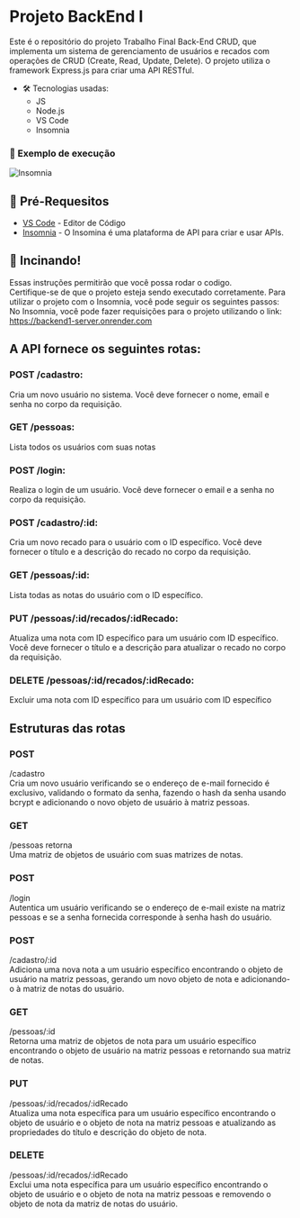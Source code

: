 # Projeto BackEnd I

Este é o repositório do projeto Trabalho Final Back-End CRUD, que implementa um sistema de gerenciamento de usuários e recados com operações de CRUD (Create, Read, Update, Delete). O projeto utiliza o framework Express.js para criar uma API RESTful.

- :hammer_and_wrench: Tecnologias usadas:
  - JS
  - Node.js
  - VS Code
  - Insomnia

### :rocket: Exemplo de execução

![Insomnia](https://github.com/EmanoelSaraiva/node.server/assets/6977032/a04e778f-92e8-4d21-821c-0a9437e92728)

## :notebook_with_decorative_cover: Pré-Requesitos

- [VS Code](https://code.visualstudio.com/) - Editor de Código<br>
- [Insomnia](https://insomnia.rest/download) - O Insomina é uma plataforma de API para criar e usar APIs.<br>

## :rocket: Incinando!

Essas instruções permitirão que você possa rodar o codigo. <br>
Certifique-se de que o projeto esteja sendo executado corretamente.
Para utilizar o projeto com o Insomnia, você pode seguir os seguintes passos: <br>
No Insomnia, você pode fazer requisições para o projeto utilizando o link: https://backend1-server.onrender.com

## A API fornece os seguintes rotas:

<h3>POST /cadastro: </h3> 
Cria um novo usuário no sistema. Você deve fornecer o nome, email e senha no corpo da requisição. <br>
<h3>GET /pessoas: </h3> 
Lista todos os usuários com suas notas <br>
<h3>POST /login: </h3> 
Realiza o login de um usuário. Você deve fornecer o email e a senha no corpo da requisição. <br>
<h3>POST /cadastro/:id: </h3>
Cria um novo recado para o usuário com o ID específico. Você deve fornecer o título e a descrição do recado no corpo da requisição. <br>
<h3>GET /pessoas/:id: </h3>
Lista todas as notas do usuário com o ID específico. <br>
<h3>PUT /pessoas/:id/recados/:idRecado: </h3> 
Atualiza uma nota com ID específico para um usuário com ID específico. Você deve fornecer o título e a descrição para atualizar o recado no corpo da requisição. <br>
<h3>DELETE /pessoas/:id/recados/:idRecado:</h3> 
Excluir uma nota com ID específico para um usuário com ID específico <br>

## Estruturas das rotas

### POST

/cadastro <br> Cria um novo usuário verificando se o endereço de e-mail fornecido é exclusivo, validando o formato da senha, fazendo o hash da senha usando bcrypt e adicionando o novo objeto de usuário à matriz pessoas. <br>

### GET

/pessoas retorna <br> Uma matriz de objetos de usuário com suas matrizes de notas. <br>

### POST

/login <br> Autentica um usuário verificando se o endereço de e-mail existe na matriz pessoas e se a senha fornecida corresponde à senha hash do usuário.<br>

### POST

/cadastro/:id <br> Adiciona uma nova nota a um usuário específico encontrando o objeto de usuário na matriz pessoas, gerando um novo objeto de nota e adicionando-o à matriz de notas do usuário.<br>

### GET

/pessoas/:id <br> Retorna uma matriz de objetos de nota para um usuário específico encontrando o objeto de usuário na matriz pessoas e retornando sua matriz de notas.<br>

### PUT

/pessoas/:id/recados/:idRecado <br> Atualiza uma nota específica para um usuário específico encontrando o objeto de usuário e o objeto de nota na matriz pessoas e atualizando as propriedades do título e descrição do objeto de nota.<br>

### DELETE

/pessoas/:id/recados/:idRecado <br> Exclui uma nota específica para um usuário específico encontrando o objeto de usuário e o objeto de nota na matriz pessoas e removendo o objeto de nota da matriz de notas do usuário.<br>

